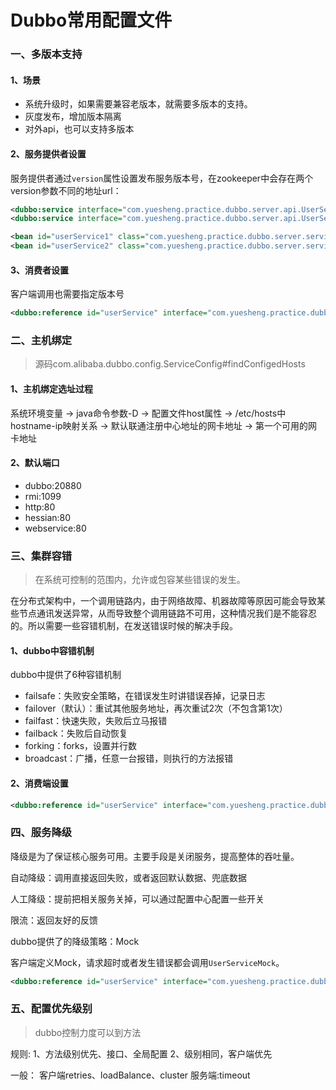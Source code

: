# Dubbo常用配置文件

### 一、多版本支持

#### 1、场景
* 系统升级时，如果需要兼容老版本，就需要多版本的支持。
* 灰度发布，增加版本隔离
* 对外api，也可以支持多版本

#### 2、服务提供者设置
服务提供者通过`version`属性设置发布服务版本号，在zookeeper中会存在两个version参数不同的地址url：
```xml
<dubbo:service interface="com.yuesheng.practice.dubbo.server.api.UserService" ref="userService1" version="1.0.0"/>
<dubbo:service interface="com.yuesheng.practice.dubbo.server.api.UserService" ref="userService2" version="1.0.1"/>

<bean id="userService1" class="com.yuesheng.practice.dubbo.server.service.UserServiceImpl1" />
<bean id="userService2" class="com.yuesheng.practice.dubbo.server.service.UserServiceImpl2" />
```

#### 3、消费者设置
客户端调用也需要指定版本号
```xml
<dubbo:reference id="userService" interface="com.yuesheng.practice.dubbo.server.api.UserService"  version="1.0.0"/>
```

### 二、主机绑定
> 源码com.alibaba.dubbo.config.ServiceConfig#findConfigedHosts

#### 1、主机绑定选址过程
系统环境变量 -> java命令参数-D -> 配置文件host属性 -> /etc/hosts中hostname-ip映射关系 -> 默认联通注册中心地址的网卡地址 -> 第一个可用的网卡地址

#### 2、默认端口
* dubbo:20880
* rmi:1099
* http:80
* hessian:80
* webservice:80

### 三、集群容错
> 在系统可控制的范围内，允许或包容某些错误的发生。

在分布式架构中，一个调用链路内，由于网络故障、机器故障等原因可能会导致某些节点通讯发送异常，从而导致整个调用链路不可用，这种情况我们是不能容忍的。所以需要一些容错机制，在发送错误时候的解决手段。

#### 1、dubbo中容错机制
dubbo中提供了6种容错机制
* failsafe：失败安全策略，在错误发生时讲错误吞掉，记录日志
* failover（默认）：重试其他服务地址，再次重试2次（不包含第1次）
* failfast：快速失败，失败后立马报错
* failback：失败后自动恢复
* forking：forks，设置并行数
* broadcast：广播，任意一台报错，则执行的方法报错

#### 2、消费端设置
```xml
<dubbo:reference id="userService" interface="com.yuesheng.practice.dubbo.server.api.UserService"  cluster="failsafe"/>
```

### 四、服务降级
降级是为了保证核心服务可用。主要手段是关闭服务，提高整体的吞吐量。

自动降级：调用直接返回失败，或者返回默认数据、兜底数据

人工降级：提前把相关服务关掉，可以通过配置中心配置一些开关

限流：返回友好的反馈

dubbo提供了的降级策略：Mock

客户端定义Mock，请求超时或者发生错误都会调用`UserServiceMock`。
```xml
<dubbo:reference id="userService" interface="com.yuesheng.practice.dubbo.server.api.UserService" mock="com.yuesheng.practice.dubbo.server.UserServiceMock" timeout="1"/>
```


### 五、配置优先级别
> dubbo控制力度可以到方法

规则:
1、方法级别优先、接口、全局配置
2、级别相同，客户端优先

一般：
客户端retries、loadBalance、cluster
服务端:timeout



